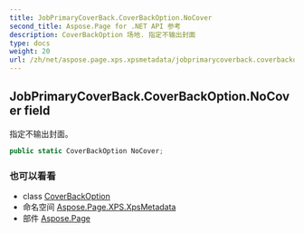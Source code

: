 ```yaml
---
title: JobPrimaryCoverBack.CoverBackOption.NoCover
second_title: Aspose.Page for .NET API 参考
description: CoverBackOption 场地. 指定不输出封面
type: docs
weight: 20
url: /zh/net/aspose.page.xps.xpsmetadata/jobprimarycoverback.coverbackoption/nocover/
---
```

## JobPrimaryCoverBack.CoverBackOption.NoCover field

指定不输出封面。

```csharp
public static CoverBackOption NoCover;
```

### 也可以看看

* class [CoverBackOption](../)
* 命名空间 [Aspose.Page.XPS.XpsMetadata](../../jobprimarycoverback.coverbackoption/)
* 部件 [Aspose.Page](../../../)


